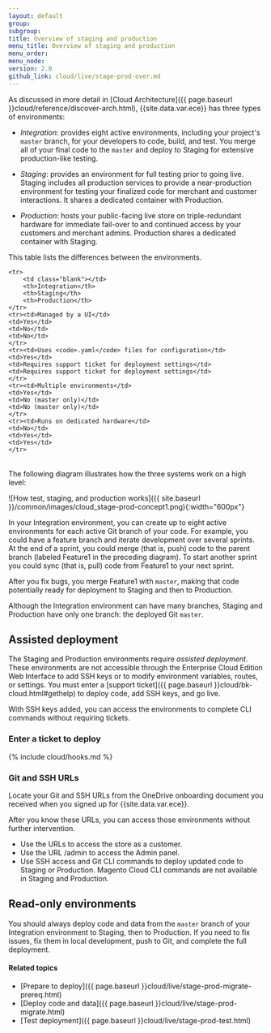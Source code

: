 ```yaml
---
layout: default
group:
subgroup:
title: Overview of staging and production
menu_title: Overview of staging and production
menu_order:
menu_node:
version: 2.0
github_link: cloud/live/stage-prod-over.md
---
```


As discussed in more detail in [Cloud Architecture]({{ page.baseurl }}cloud/reference/discover-arch.html), {{site.data.var.ece}} has three types of environments:

*	*Integration*: provides eight active environments, including your project's `master` branch, for your developers to code, build, and test. You merge all of your final code to the `master` and deploy to Staging for extensive production-like testing.

*	*Staging*: provides an environment for full testing prior to going live. Staging includes all production services to provide a near-production environment for testing your finalized code for merchant and customer interactions. It shares a dedicated container with Production.

*	*Production*: hosts your public-facing live store on triple-redundant hardware for immediate fail-over to and continued access by your customers and merchant admins. Production shares a dedicated container with Staging.

This table lists the differences between the environments.

<table>
    <tbody>

    <tr>
        <td class="blank"></td>
        <th>Integration</th>
        <th>Staging</th>
        <th>Production</th>
    </tr>
    <tr><td>Managed by a UI</td>
    <td>Yes</td>
    <td>No</td>
    <td>No</td>
    </tr>
    <tr><td>Uses <code>.yaml</code> files for configuration</td>
    <td>Yes</td>
    <td>Requires support ticket for deployment settings</td>
    <td>Requires support ticket for deployment settings</td>
    </tr>
    <tr><td>Multiple environments</td>
    <td>Yes</td>
    <td>No (master only)</td>
    <td>No (master only)</td>
    </tr>
    <tr><td>Runs on dedicated hardware</td>
    <td>No</td>
    <td>Yes</td>
    <td>Yes</td>
    </tr>

</tbody>
</table>

The following diagram illustrates how the three systems work on a high level:

![How test, staging, and production works]({{ site.baseurl }}/common/images/cloud_stage-prod-concept1.png){:width="600px"}

In your Integration environment, you can create up to eight active environments for each active Git branch of your code. For example, you could have a feature branch and iterate development over several sprints. At the end of a sprint, you could merge (that is, push) code to the parent branch (labeled Feature1 in the preceding diagram). To start another sprint you could sync (that is, pull) code from Feature1 to your next sprint.

After you fix bugs, you merge Feature1 with `master`, making that code potentially ready for deployment to Staging and then to Production.

<div class="bs-callout bs-callout-info" id="info">
  <p>Although the Integration environment can have many branches, Staging and Production have only one branch: the deployed Git <code>master</code>.</p>
</div>

## Assisted deployment
The Staging and Production environments require *assisted deployment*. These environments are not accessible through the Enterprise Cloud Edition Web Interface to add SSH keys or to modify environment variables, routes, or settings. You must enter a [support ticket]({{ page.baseurl }}cloud/bk-cloud.html#gethelp) to deploy code, add SSH keys, and go live.

With SSH keys added, you can access the environments to complete CLI commands without requiring tickets.

### Enter a ticket to deploy
{% include cloud/hooks.md %}

### Git and SSH URLs
Locate your Git and SSH URLs from the OneDrive onboarding document you received when you signed up for {{site.data.var.ece}}.

After you know these URLs, you can access those environments without further intervention.
* Use the URLs to access the store as a customer.
* Use the URL /admin to access the Admin panel.
* Use SSH access and Git CLI commands to deploy updated code to Staging or Production. Magento Cloud CLI commands are not available in Staging and Production.

## Read-only environments
You should always deploy code and data from the `master` branch of your Integration environment to Staging, then to Production. If you need to fix issues, fix them in local development, push to Git, and complete the full deployment.

#### Related topics
*	[Prepare to deploy]({{ page.baseurl }}cloud/live/stage-prod-migrate-prereq.html)
*	[Deploy code and data]({{ page.baseurl }}cloud/live/stage-prod-migrate.html)
*	[Test deployment]({{ page.baseurl }}cloud/live/stage-prod-test.html)
